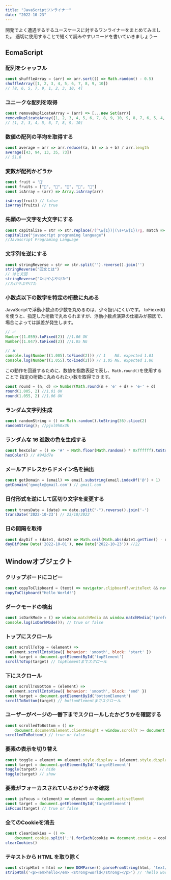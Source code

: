 ```yaml
---
title: "JavaScriptワンライナー"
date: "2022-10-23"
---
```


開発でよく遭遇するするユースケースに対するワンライナーをまとめてみました。
適切に使用することで短くて読みやすいコードを書いていきましょうー

## EcmaScript
### 配列をシャッフル
``` JavaScript
const shuffleArray = (arr) => arr.sort(() => Math.random() - 0.5)
shuffleArray([1, 2, 3, 4, 5, 6, 7, 8, 9, 10])
// [8, 6, 5, 7, 9, 1, 2, 3, 10, 4]
```

### ユニークな配列を取得
``` JavaScript
const removeDuplicateArray = (arr) => [...new Set(arr)]
removeDuplicateArray([1, 2, 3, 4, 5, 6, 7, 8, 9, 10, 9, 8, 7, 6, 5, 4, 3, 2, 1])
// [1, 2, 3, 4, 5, 6, 7, 8, 9, 10]
```

### 数値の配列の平均を取得する
``` JavaScript
const average = arr => arr.reduce((a, b) => a + b) / arr.length
average([43, 94, 13, 35, 73])
// 51.6
```

### 変数が配列かどうか
``` JavaScript
const fruit = '🍎'
const fruits = ["🍎", "🍌", "🥭", "🍊", "🍇"]
const isArray = (arr) => Array.isArray(arr)

isArray(fruit) // false
isArray(fruits) // true
```


### 先頭の一文字を大文字にする
``` JavaScript
const capitalize = str => str.replace(/(^\w{1})|(\s+\w{1})/g, match => match.toUpperCase())
capitalize("javascript programing language")
//Javascript Programing Language
```


### 文字列を逆にする
``` JavaScript
const stringReverse = str => str.split('').reverse().join('')
stringReverse("回文とは")
// はと文回
stringReverse("たけやぶやけた")
//たけやぶやけた
```

### 小数点以下の数字を特定の桁数に丸める
JavaScriptで浮動小数点の少数を丸めるのは、少々扱いにくいです。
toFiexed()を使うと、指定した桁数で丸められますが、浮動小数点演算の仕組みが原因で、場合によっては誤差が発生します。
``` JavaScript
// ✅
Number((1.059).toFixed(2)) //1.06 OK
Number((1.047).toFixed(2)) //1.05 NG 

// ❌
console.log(Number((1.005).toFixed(2))) // 1    NG. expected 1.01
console.log(Number((1.055).toFixed(2))) // 1.05 NG. expected 1.06
```

この動作を回避するために、数値を指数表記で表し、`Math.round()`を使用することで
指定の桁数に丸められた小数を取得できます。
``` JavaScript
const round = (n, d) => Number(Math.round(n + 'e' + d) + 'e-' + d)
round(1.005, 2) //1.01 OK
round(1.055, 2) //1.06 OK
```

### ランダム文字列生成
``` JavaScript
const randomString = () => Math.random().toString(36).slice(2)
randomString(); //pjxl9h0x3k
```

### ランダムな 16 進数の色を生成する
``` JavaScript
const hexColor = () => '#' + Math.floor(Math.random() * 0xffffff).toString(16).padEnd(6, '0')
hexColor() // #942d7e
```

### メールアドレスからドメイン名を抽出
``` JavaScript
const getDomain = (email) => email.substring(email.indexOf('@') + 1)
getDomain('google@gmail.com') // gmail.com
```


### 日付形式を逆にして区切り文字を変更する
``` JavaScript
const transDate = (date) => date.split("-").reverse().join('-')
transDate('2022-10-23') // 23/10/2022
```

### 日の間隔を取得
``` JavaScript
const dayDif = (date1, date2) => Math.ceil(Math.abs(date1.getTime() - date2.getTime()) / 86400000)
dayDif(new Date('2022-10-01'), new Date('2022-10-23')) //22
```

## Windowオブジェクト

### クリップボードにコピー
``` JavaScript
const copyToClipboard = (text) => navigator.clipboard?.writeText && navigator.clipboard.writeText(text)
copyToClipboard("Hello World!")
```

### ダークモードの検出
``` JavaScript
const isDarkMode = () => window.matchMedia && window.matchMedia('(prefers-color-scheme: dark)').matches;
console.log(isDarkMode()); // true or false
```

### トップにスクロール
``` JavaScript
const scrollToTop = (element) =>
  element.scrollIntoView({ behavior: 'smooth', block: 'start' })
const target = document.getElementById('topElement')
scrollToTop(target) // topElementまでスクロール
```

### 下にスクロール
``` JavaScript
const scrollToBottom = (element) =>
  element.scrollIntoView({ behavior: 'smooth', block: 'end' })
const target = document.getElementById('bottomElement')
scrollToBottom(target) // bottomElementまでスクロール
```

### ユーザーがページの一番下までスクロールしたかどうかを確認する
``` JavaScript
const scrolledToBottom = () => 
    document.documentElement.clientHeight + window.scrollY >= document.documentElement.scrollHeight
scrolledToBottom() // true or false
```


### 要素の表示を切り替え
``` JavaScript
const toggle = element => element.style.display = (element.style.display === 'none' ? 'block' : 'none')
const target = document.getElementById('targetElement')
toggle(target) // hide
toggle(target) // show
```

### 要素がフォーカスされているかどうかを確認
``` JavaScript
const isFocus = (element) => element == document.activeElemnt
const target = document.getElementById('targetElement')
isFocus(target) // true or false
```


### 全てのCookieを消去
``` JavaScript
const clearCookies = () => 
    document.cookie.split(';').forEach(cookie => document.cookie = cookie.replace(/^ +/, '').replace(/=.*/, `=;expires=${new Date(0).toUTCString()};path=/`))
clearCookies()
```

### テキストから HTML を取り除く
``` JavaScript
const stripHtml = html => (new DOMParser().parseFromString(html, 'text/html')).body.textContent || ''
stripHtml('<p><em>hello</em> <strong>world</strong></p>') // 'hello world'
```
